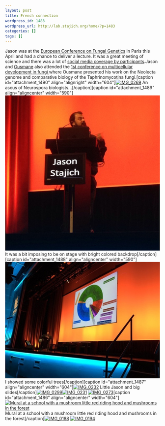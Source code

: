 ```yaml
---
layout: post
title: French connection
wordpress_id: 1483
wordpress_url: http://lab.stajich.org/home/?p=1483
categories: []
tags: []
---
```

Jason was at the [European Conference on Fungal Genetics](http://www.ecfg13.org/events.php?IDManif=896&IDModule=71&IDRub=1694) in Paris this April and had a chance to deliver a lecture. It was a great meeting of science and there was a lot of [social media coverage by participants](https://twitter.com/hashtag/ecfg13?src=hash).Jason and [Ousmane](/members/ousmane-cisse/) also attended the [1st conference on multicellular development in fungi ](https://hibbettlablog.wordpress.com/2016/04/05/1st-international-symposium-on-fungal-multicellular-development/)where Ousmane presented his work on the Neolecta genome and comparative biology of the Taphrinomycotina fungi.[caption id="attachment_1490" align="alignright" width="604"][![IMG_0269](/images/wp_upload/2016/04/IMG_0269-693x1024.jpg)](/images/wp_upload/2016/04/IMG_0269.jpg) An ascus of Neurospora biologists...[/caption][caption id="attachment_1489" align="aligncenter" width="590"][![IMG_0234](/images/wp_upload/2016/04/IMG_0234.jpg)](/images/wp_upload/2016/04/IMG_0234.jpg) It was a bit imposing to be on stage with bright colored backdrop[/caption][caption id="attachment_1488" align="aligncenter" width="590"][![IMG_0233](/images/wp_upload/2016/04/IMG_0233.jpg)](/images/wp_upload/2016/04/IMG_0233.jpg) I showed some colorful trees[/caption][caption id="attachment_1487" align="aligncenter" width="604"][![IMG_0232](/images/wp_upload/2016/04/IMG_0232-1024x779.jpg)](/images/wp_upload/2016/04/IMG_0232.jpg) Little Jason and big slides[/caption][![IMG_0299](/images/wp_upload/2016/04/IMG_0299-820x1024.jpg)](/images/wp_upload/2016/04/IMG_0299.jpg)[![IMG_0231](/images/wp_upload/2016/04/IMG_0231-1024x1024.jpg)](/images/wp_upload/2016/04/IMG_0231.jpg) [![IMG_0273](/images/wp_upload/2016/04/IMG_0273-768x1024.jpg)](/images/wp_upload/2016/04/IMG_0273.jpg)[caption id="attachment_1486" align="aligncenter" width="604"][![Mural at a school with a mushroom little red riding hood and mushrooms in the forest](/images/wp_upload/2016/04/IMG_0217-1024x768.jpg)](/images/wp_upload/2016/04/IMG_0217.jpg) Mural at a school with a mushroom little red riding hood and mushrooms in the forest[/caption][![IMG_0188](/images/wp_upload/2016/04/IMG_0188-1024x1024.jpg)](/images/wp_upload/2016/04/IMG_0188.jpg) [![IMG_0194](/images/wp_upload/2016/04/IMG_0194-768x1024.jpg)](/images/wp_upload/2016/04/IMG_0194.jpg)
